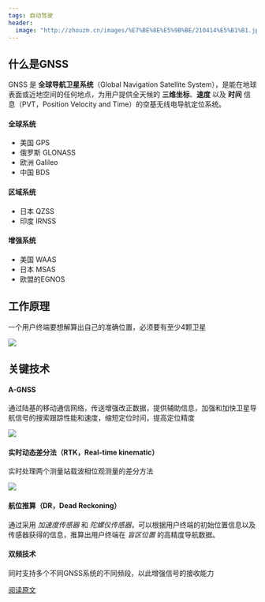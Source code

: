 ```yaml
---
tags: 自动驾驶
header:
  image: "http://zhouzm.cn/images/%E7%BE%8E%E5%9B%BE/210414%E5%B1%B1.jpg"
---
```




##   什么是GNSS

GNSS 是 **全球导航卫星系统**（Global Navigation Satellite System），是能在地球表面或近地空间的任何地点，为用户提供全天候的 **三维坐标**、**速度** 以及 **时间** 信息（PVT，Position Velocity and Time）的空基无线电导航定位系统。

#### 全球系统

* 美国 GPS
* 俄罗斯 GLONASS
* 欧洲 Galileo
* 中国 BDS

#### 区域系统

* 日本 QZSS
* 印度 IRNSS

#### 增强系统

* 美国 WAAS
* 日本 MSAS
* 欧盟的EGNOS



## 工作原理

一个用户终端要想解算出自己的准确位置，必须要有至少4颗卫星

![](http://zhouzm.cn/DailyRead/assets/images/0414-GNSS%E5%8E%9F%E7%90%86.png)



## 关键技术

#### A-GNSS

通过陆基的移动通信网络，传送增强改正数据，提供辅助信息，加强和加快卫星导航信号的搜索跟踪性能和速度，缩短定位时间，提高定位精度

![](http://zhouzm.cn/DailyRead/assets/images/0414-AGNSS.png)

#### 实时动态差分法（RTK，Real-time kinematic）

实时处理两个测量站载波相位观测量的差分方法

![](http://zhouzm.cn/DailyRead/assets/images/0414-RTK.png)

#### 航位推算（DR，Dead Reckoning）

通过采用 *加速度传感器* 和 *陀螺仪传感器*，可以根据用户终端的初始位置信息以及传感器获得的信息，推算出用户终端在 *盲区位置* 的高精度导航数据。

#### 双频技术

同时支持多个不同GNSS系统的不同频段，以此增强信号的接收能力

[阅读原文](https://www.pianshen.com/article/89731757069/)